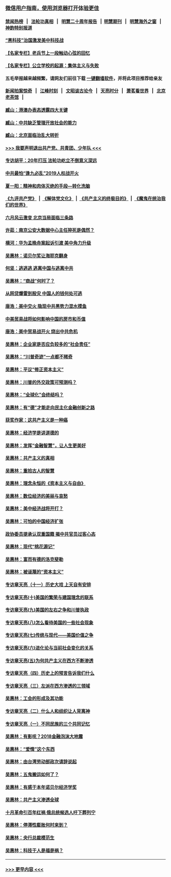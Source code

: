### [微信用户指南，使用浏览器打开体验更佳](https://github.com/gfw-breaker/banned-news1/blob/master/indexes/wechat-guide.md?t=0)
#### [禁闻热榜](热点新闻.md?t=0)  &nbsp;&nbsp;|&nbsp;&nbsp; [法轮功真相](https://github.com/gfw-breaker/truth/blob/master/README.md?t=0) &nbsp;&nbsp;|&nbsp;&nbsp; [明慧二十周年报告](https://github.com/gfw-breaker/mh-reports/blob/master/README.md?t=0) &nbsp;&nbsp;|&nbsp;&nbsp;[明慧期刊](https://github.com/gfw-breaker/mh-qikan) &nbsp;&nbsp;|&nbsp;&nbsp; [明慧海外之窗](https://github.com/gfw-breaker/mh-news/blob/master/README.md?t=0) &nbsp;&nbsp;|&nbsp;&nbsp; [神韵特别报道](https://github.com/gfw-breaker/mh-news/blob/master/shenyun.md?t=0)
#### [“黑科技”治国激发美中科技战](../pages/nsc423/n11638056.md?t=02061933) 
#### [【名家专栏】老兵节上一段触动心弦的回忆](../pages/nsc423/n11646016.md?t=02061933) 
#### [【名家专栏】公立学校的起源：集体主义与失败](../pages/nsc423/n11601833.md?t=02061933) 
#### 五毛举报越来越频繁，请网友们前往下载 [一键翻墙软件](https://github.com/gfw-breaker/ssr-accounts)，并将此项目推荐给亲友
#### [新闻拍案惊奇](https://github.com/gfw-breaker/banned-news1/blob/master/pages/link4.md) &nbsp;&nbsp;|&nbsp;&nbsp; [江峰时刻](https://github.com/gfw-breaker/banned-news1/blob/master/pages/link4.md) &nbsp;&nbsp;|&nbsp;&nbsp; [文昭谈古论今](https://github.com/gfw-breaker/banned-news1/blob/master/pages/link4.md) &nbsp;&nbsp;|&nbsp;&nbsp; [天亮时分](https://github.com/gfw-breaker/banned-news1/blob/master/pages/link4.md) &nbsp;&nbsp;|&nbsp;&nbsp; [萧茗看世界](https://github.com/gfw-breaker/banned-news1/blob/master/pages/link4.md) &nbsp;&nbsp;|&nbsp;&nbsp; [北京老茶馆](https://github.com/gfw-breaker/banned-news1/blob/master/pages/link4.md) &nbsp;&nbsp;|&nbsp;&nbsp; 
#### [臧山：港澳办表态透露四大关键](../pages/nsc423/n11421628.md?t=02061933) 
#### [臧山：中共缺乏管理开放社会的能力](../pages/nsc423/n11407457.md?t=02061933) 
#### [臧山：北京面临治乱大转折](../pages/nsc423/n11406895.md?t=02061933) 
#### [>>> 我要声明退出共产党、共青团、少年队 <<<](https://github.com/begood0513/goodnews/blob/master/quit/letter.md) 
#### [专访胡平：20年打压 法轮功屹立不倒意义深远](../pages/nsc423/n11398800.md?t=02061933) 
#### [中共最怕“逢九必乱”2019人权战开火](../pages/nsc423/n11385248.md?t=02061933) 
#### [夏一阳：精神和肉体灭绝的手段—转化洗脑](../pages/nsc423/n11368250.md?t=02061933) 
#### [《九评共产党》](https://github.com/begood0513/9ping.md/blob/master/README.md) &nbsp;|&nbsp; [《解体党文化》](../../../../jtdwh.md/blob/master/README.md)  &nbsp;|&nbsp; [《共产主义的终极目的》](../../../../gczydzjmd.md/blob/master/README.md) &nbsp;|&nbsp; [《魔鬼在统治我们的世界》](../../../../mgztzwmdsj.md/blob/master/README.md) 
#### [六月风云激变 北京当局面临三条路](../pages/nsc423/n11313668.md?t=02061933) 
#### [许茹：南京公安大数据中心主任猝死是偶然？](../pages/nsc423/n11064744.md?t=02061933) 
#### [横河：华为孟晚舟案起诉引渡 美中角力升级](../pages/nsc423/n11027230.md?t=02061933) 
#### [吴惠林：诺贝尔奖让海耶克翻身](../pages/nsc423/n10890049.md?t=02061933) 
#### [何坚：逃逃逃 逃离中国与逃离中共](../pages/nsc423/n10592891.md?t=02061933) 
#### [吴惠林：“商战”何时了？](../pages/nsc423/n10573558.md?t=02061933) 
#### [从网贷爆雷到股灾 中国人的钱何处可逃](../pages/nsc423/n10572800.md?t=02061933) 
#### [唐浩：美中交火 隐现中共黑势力混水摸鱼](../pages/nsc423/n10544040.md?t=02061933) 
#### [中美贸易战将如何影响中国的房市和币值](../pages/nsc423/n10543697.md?t=02061933) 
#### [唐浩：美中贸易战开火 烧出中共危机](../pages/nsc423/n10540126.md?t=02061933) 
#### [吴惠林：企业家是否应负较多的“社会责任”](../pages/nsc423/n10535022.md?t=02061933) 
#### [吴惠林：“川普奇迹”一点都不稀奇](../pages/nsc423/n10512808.md?t=02061933) 
#### [吴惠林：平议“修正资本主义”](../pages/nsc423/n10495724.md?t=02061933) 
#### [吴惠林：川普的外交政策可预测吗？](../pages/nsc423/n10462387.md?t=02061933) 
#### [吴惠林：“全球化”会终结吗？](../pages/nsc423/n10452838.md?t=02061933) 
#### [吴惠林：有“德”才能走向民主化金融创新之路](../pages/nsc423/n10432292.md?t=02061933) 
#### [获奖作家：这共产主义是一种癌](../pages/nsc423/n10431541.md?t=02061933) 
#### [吴惠林：经济学是讲道德的](../pages/nsc423/n10398014.md?t=02061933) 
#### [吴惠林：发挥“金融智慧”，让人生更美好](../pages/nsc423/n10375019.md?t=02061933) 
#### [吴惠林：共产主义的真相](../pages/nsc423/n10351394.md?t=02061933) 
#### [吴惠林：重拾古人的智慧](../pages/nsc423/n10337691.md?t=02061933) 
#### [吴惠林：理念永恒的《资本主义与自由》](../pages/nsc423/n10316274.md?t=02061933) 
#### [吴惠林：数位经济的美丽与哀愁](../pages/nsc423/n10292946.md?t=02061933) 
#### [吴惠林：美中经济战将开打？](../pages/nsc423/n10258825.md?t=02061933) 
#### [吴惠林：可怕的中国经济扩张](../pages/nsc423/n10219147.md?t=02061933) 
#### [政协委员提承认双重国籍 揭中共官员过客心态](../pages/nsc423/n10208809.md?t=02061933) 
#### [吴惠林：现代“桃花源记”](../pages/nsc423/n10185234.md?t=02061933) 
#### [吴惠林：富而有德的洛克斐勒](../pages/nsc423/n10142264.md?t=02061933) 
#### [吴惠林：被诬蔑的“资本主义”](../pages/nsc423/n10124816.md?t=02061933) 
#### [专访章天亮（十一）历史大戏 上天自有安排](../pages/nsc423/n10094905.md?t=02061933) 
#### [专访章天亮(十)美国的繁荣与建国理念的联系](../pages/nsc423/n10094899.md?t=02061933) 
#### [专访章天亮(九)美国的左右之争和川普执政](../pages/nsc423/n10094889.md?t=02061933) 
#### [专访章天亮(八)怎么看待美国的一些社会现象](../pages/nsc423/n10094857.md?t=02061933) 
#### [专访章天亮(七)传统与现代——美国价值之争](../pages/nsc423/n10093140.md?t=02061933) 
#### [专访章天亮(六)进化论与当前社会变化的关系](../pages/nsc423/n10092036.md?t=02061933) 
#### [专访章天亮(五)为何共产主义在西方不断渗透](../pages/nsc423/n10083620.md?t=02061933) 
#### [专访章天亮（四）历史上的预言告诉我们什么](../pages/nsc423/n10083606.md?t=02061933) 
#### [专访章天亮（三）左派在西方渗透的三领域](../pages/nsc423/n10081115.md?t=02061933) 
#### [吴惠林：工会的形成及其功能](../pages/nsc423/n10080633.md?t=02061933) 
#### [专访章天亮（二）什么人和组织让人背离神](../pages/nsc423/n10076637.md?t=02061933) 
#### [专访章天亮（一）不同民族的三个共同记忆](../pages/nsc423/n10074188.md?t=02061933) 
#### [吴惠林：有影呒？2018金融泡沫大地震](../pages/nsc423/n10040534.md?t=02061933) 
#### [吴惠林：“爱情”这个东西](../pages/nsc423/n10019423.md?t=02061933) 
#### [吴惠林：由台湾劳动部政次请辞说起](../pages/nsc423/n9979679.md?t=02061933) 
#### [吴惠林：五鬼搬运如何了？](../pages/nsc423/n9925338.md?t=02061933) 
#### [吴惠林：有感于本年诺贝尔经济学奖](../pages/nsc423/n9871883.md?t=02061933) 
#### [吴惠林：共产主义渗透全球](../pages/nsc423/n9812748.md?t=02061933) 
#### [十月革命引百年红祸 俄总统候选人吁下葬列宁](../pages/nsc423/n9810182.md?t=02061933) 
#### [吴惠林：停滞性膨胀何时来到？](../pages/nsc423/n9764136.md?t=02061933) 
#### [吴惠林：央行总裁模范生](../pages/nsc423/n9728134.md?t=02061933) 
#### [吴惠林：科技于人是福是祸？](../pages/nsc423/n9672982.md?t=02061933) 

----
#### [ >>> 更早内容 <<< ](../indexes/nsc423-earlier.md)
